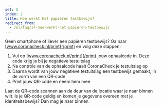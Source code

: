 ```yaml
---
set: 5
index: 2
title: Hoe werkt het papieren testbewijs? 
redirect_from: 
  - /nl/faq/34-hoe-werkt-het-papieren-testbewijs
---
```

Geen smartphone of liever een papieren testbewijs? Ga naar [www.coronacheck.nl/print](/print) en volg deze stappen: 

1. Vul op [www.coronacheck.nl/print](/print) jouw ophaalcode in. Deze code krijg je bij je negatieve testuitslag
2. Na controle van de ophaalcode haalt CoronaCheck je testuitslag op
3. Daarna wordt van jouw negatieve testuitslag een testbewijs gemaakt, in de vorm van een QR-code 
4. Print jouw QR-code en neem hem mee

Laat de QR-code scannen aan de deur van de locatie waar je naar binnen wilt. Is je QR-code geldig en komen je gegevens overeen met je identiteitsbewijs? Dan mag je naar binnen.

